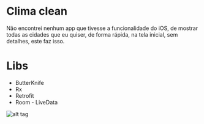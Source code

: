 Clima clean
======

Não encontrei nenhum app que tivesse a funcionalidade do iOS, de mostrar todas as cidades que eu quiser, de forma rápida, na tela inicial, sem detalhes, este faz isso.


Libs
====

- ButterKnife
- Rx
- Retrofit
- Room - LiveData

![alt tag](https://github.com/Pierry/clima-clean/blob/master/art/capture.png)